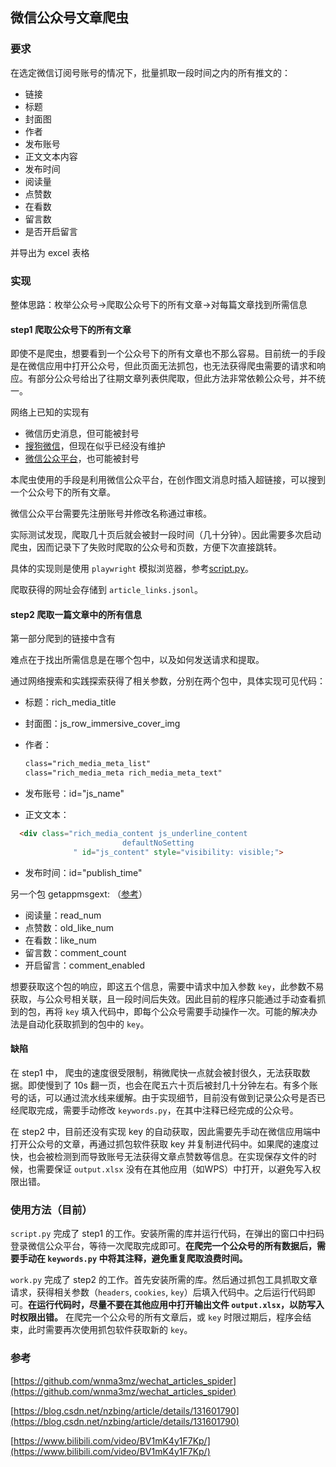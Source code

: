 ## 微信公众号文章爬虫

### 要求

在选定微信订阅号账号的情况下，批量抓取一段时间之内的所有推文的：

- 链接
- 标题
- 封面图
- 作者
- 发布账号
- 正文文本内容
- 发布时间
- 阅读量
- 点赞数
- 在看数
- 留言数
- 是否开启留言

并导出为 excel 表格

### 实现

整体思路：枚举公众号->爬取公众号下的所有文章->对每篇文章找到所需信息

#### step1 爬取公众号下的所有文章

即使不是爬虫，想要看到一个公众号下的所有文章也不那么容易。目前统一的手段是在微信应用中打开公众号，但此页面无法抓包，也无法获得爬虫需要的请求和响应。有部分公众号给出了往期文章列表供爬取，但此方法非常依赖公众号，并不统一。

网络上已知的实现有

- 微信历史消息，但可能被封号
- [搜狗微信](https://weixin.sogou.com/)，但现在似乎已经没有维护
- [微信公众平台](https://mp.weixin.qq.com/)，也可能被封号

本爬虫使用的手段是利用微信公众平台，在创作图文消息时插入超链接，可以搜到一个公众号下的所有文章。

微信公众平台需要先注册账号并修改名称通过审核。

实际测试发现，爬取几十页后就会被封一段时间（几十分钟）。因此需要多次启动爬虫，因而记录下了失败时爬取的公众号和页数，方便下次直接跳转。

具体的实现则是使用 `playwright` 模拟浏览器，参考[script.py](https://github.com/zsq259/WeChat-official-account-crawler/blob/main/script.py)。

爬取获得的网址会存储到 `article_links.jsonl`。

#### step2 爬取一篇文章中的所有信息

第一部分爬到的链接中含有

难点在于找出所需信息是在哪个包中，以及如何发送请求和提取。

通过网络搜索和实践探索获得了相关参数，分别在两个包中，具体实现可见代码：

- 标题：rich_media_title 

- 封面图：js_row_immersive_cover_img

- 作者：

  ```html
  class="rich_media_meta_list"
  class="rich_media_meta rich_media_meta_text"
  ```

- 发布账号：id="js_name"

- 正文文本：

```html
  <div class="rich_media_content js_underline_content
                         defaultNoSetting
              " id="js_content" style="visibility: visible;">
```
- 发布时间：id="publish_time"

另一个包 getappmsgext: （[参考](https://wnma3mz.github.io/hexo_blog/2017/11/18/%E8%AE%B0%E4%B8%80%E6%AC%A1%E5%BE%AE%E4%BF%A1%E5%85%AC%E4%BC%97%E5%8F%B7%E7%88%AC%E8%99%AB%E7%9A%84%E7%BB%8F%E5%8E%86%EF%BC%88%E5%BE%AE%E4%BF%A1%E6%96%87%E7%AB%A0%E9%98%85%E8%AF%BB%E7%82%B9%E8%B5%9E%E7%9A%84%E8%8E%B7%E5%8F%96%EF%BC%89/)）

- 阅读量：read_num
- 点赞数：old_like_num
- 在看数：like_num
- 留言数：comment_count
- 开启留言：comment_enabled

想要获取这个包的响应，即这五个信息，需要中请求中加入参数 `key`，此参数不易获取，与公众号相关联，且一段时间后失效。因此目前的程序只能通过手动查看抓到的包，再将 `key` 填入代码中，即每个公众号需要手动操作一次。可能的解决办法是自动化获取抓到的包中的 `key`。

#### 缺陷

在 step1 中， 爬虫的速度很受限制，稍微爬快一点就会被封很久，无法获取数据。即使慢到了 10s 翻一页，也会在爬五六十页后被封几十分钟左右。有多个账号的话，可以通过流水线来缓解。由于实现细节，目前没有做到记录公众号是否已经爬取完成，需要手动修改 `keywords.py`，在其中注释已经完成的公众号。

在 step2 中，目前还没有实现 key 的自动获取，因此需要先手动在微信应用端中打开公众号的文章，再通过抓包软件获取 key 并复制进代码中。如果爬的速度过快，也会被检测到而导致账号无法获得文章点赞数等信息。在实现保存文件的时候，也需要保证 `output.xlsx` 没有在其他应用（如WPS）中打开，以避免写入权限出错。

### 使用方法（目前）

`script.py` 完成了 step1 的工作。安装所需的库并运行代码，在弹出的窗口中扫码登录微信公众平台，等待一次爬取完成即可。**在爬完一个公众号的所有数据后，需要手动在 `keywords.py` 中将其注释，避免重复爬取浪费时间。**

`work.py` 完成了 step2 的工作。首先安装所需的库。然后通过抓包工具抓取文章请求，获得相关参数（`headers`, `cookies`, `key`）后填入代码中。之后运行代码即可。**在运行代码时，尽量不要在其他应用中打开输出文件 `output.xlsx`，以防写入时权限出错。** 在爬完一个公众号的所有文章后，或 `key` 时限过期后，程序会结束，此时需要再次使用抓包软件获取新的 `key`。

### 参考

[https://github.com/wnma3mz/wechat_articles_spider](https://github.com/wnma3mz/wechat_articles_spider)

[https://blog.csdn.net/nzbing/article/details/131601790](https://blog.csdn.net/nzbing/article/details/131601790)

[https://www.bilibili.com/video/BV1mK4y1F7Kp/](https://www.bilibili.com/video/BV1mK4y1F7Kp/)
